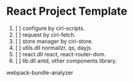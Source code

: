 # React Project Template

1. [ ] configure by ciri-scripts.
2. [ ] request by ciri-fetch.
3. [ ] store manager by ciri-store.
4. [ ] utils.dll normailzr, qs, dayjs.
5. [ ] react.dll react, react-router-dom.
6. [ ] lib.dll antd, other components library.

webpack-bundle-analyzer
